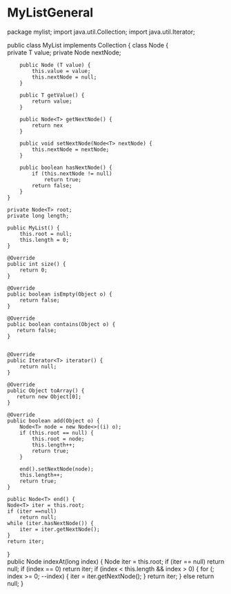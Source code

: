 # MyListGeneral
package mylist;
import java.util.Collection;
import java.util.Iterator;

public class MyList<T> implements Collection {
  class Node<T> {    
        private T value;
        private Node<T> nextNode;
        
        public Node (T value) {
            this.value = value;
            this.nextNode = null;
        }
        
        public T getValue() {
            return value;
        }
        
        public Node<T> getNextNode() {
            return nex
        }
        
        public void setNextNode(Node<T> nextNode) {
            this.nextNode = nextNode;
        }
       
        public boolean hasNextNode() {
            if (this.nextNode != null)
                return true;
            return false;
        }
    }
    
    private Node<T> root;
    private long length;
    
    public MyList() {
        this.root = null;
        this.length = 0;
    }
    
    @Override
    public int size() {
        return 0;
    }

    @Override
    public boolean isEmpty(Object o) {
        return false;
    }
    
    @Override
    public boolean contains(Object o) {
       return false;
    }


    @Override
    public Iterator<T> iterator() {
        return null;
    }

    @Override
    public Object toArray() {
       return new Object[0];  
    }

    @Override
    public boolean add(Object o) {
        Node<T> node = new Node<>((i) o);
        if (this.root == null) {
            this.root = node;
            this.length++;
            return true;
        }
        
        end().setNextNode(node);
        this.length++;
        return true;
    }
    
    public Node<T> end() {
    Node<T> iter = this.root;
    if (iter ==null)
        return null;
    while (iter.hasNextNode()) {
        iter = iter.getNextNode();
    }
    return iter;
   
}  
    public Node<T> indexAt(long index) {
        Node<T> iter = this.root;
        if (iter == null)
            return null;
        if (index == 0)
            return iter;
        if (index < this.length && index > 0) {
            for (; index >= 0; --index) {
                iter = iter.getNextNode();
            }
            return iter;
        }
        else
            return null;
        }
    
